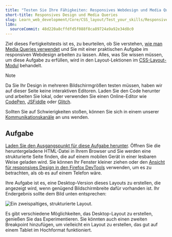 ```yaml
---
title: "Testen Sie Ihre Fähigkeiten: Responsives Webdesign und Media Queries"
short-title: Responsives Design und Media Queries
slug: Learn_web_development/Core/CSS_layout/Test_your_skills/Responsive_design
l10n:
  sourceCommit: 48d220a8cffdfd5f088f8ca89724a9a92e34d8c0
---
```


Ziel dieses Fertigkeitstests ist es, zu beurteilen, ob Sie verstehen, [wie man Media Queries verwendet](/de/docs/Learn_web_development/Core/CSS_layout/Media_queries) und Sie mit einer praktischen Aufgabe im responsiven Webdesign arbeiten zu lassen. Alles, was Sie wissen müssen, um diese Aufgabe zu erfüllen, wird in den Layout-Lektionen im [CSS-Layout-Modul](/de/docs/Learn_web_development/Core/CSS_layout) behandelt.

> [!NOTE]
> Da Sie Ihr Design in mehreren Bildschirmgrößen testen müssen, haben wir auf dieser Seite keine interaktiven Editoren.
> Laden Sie den Code herunter und arbeiten Sie lokal, oder verwenden Sie einen Online-Editor wie [CodePen](https://codepen.io/), [JSFiddle](https://jsfiddle.net/) oder [Glitch](https://glitch.com/).
>
> Sollten Sie auf Schwierigkeiten stoßen, können Sie sich in einem unserer [Kommunikationskanäle](/de/docs/MDN/Community/Communication_channels) an uns wenden.

## Aufgabe

[Laden Sie den Ausgangspunkt für diese Aufgabe herunter](https://github.com/mdn/css-examples/blob/main/learn/tasks/rwd/rwd-download.html). Öffnen Sie die heruntergeladene HTML-Datei in Ihrem Browser und Sie werden eine strukturierte Seite finden, die auf einem mobilen Gerät in einer lesbaren Weise geladen wird. Sie können Ihr Fenster kleiner ziehen oder den [Ansicht für responsives Design in den Firefox DevTools](https://firefox-source-docs.mozilla.org/devtools-user/index.html#responsive-design-mode) verwenden, um es zu betrachten, als ob es auf einem Telefon wäre.

Ihre Aufgabe ist es, eine Desktop-Version dieses Layouts zu erstellen, die angezeigt wird, wenn genügend Bildschirmbreite dafür vorhanden ist. Ihr Endergebnis sollte dem Bild unten entsprechen:

![Ein zweispaltiges, strukturierte Layout.](rwd-task.png)

Es gibt verschiedene Möglichkeiten, das Desktop-Layout zu erstellen, genießen Sie das Experimentieren. Sie könnten auch einen zweiten Breakpoint hinzufügen, um vielleicht ein Layout zu erstellen, das gut auf einem Tablet im Hochformat funktioniert.
